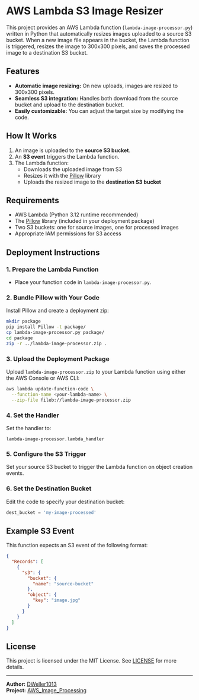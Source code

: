 # AWS Lambda S3 Image Resizer

This project provides an AWS Lambda function (`lambda-image-processor.py`) written in Python that automatically resizes images uploaded to a source S3 bucket. When a new image file appears in the bucket, the Lambda function is triggered, resizes the image to 300x300 pixels, and saves the processed image to a destination S3 bucket.

## Features

- **Automatic image resizing:** On new uploads, images are resized to 300x300 pixels.
- **Seamless S3 integration:** Handles both download from the source bucket and upload to the destination bucket.
- **Easily customizable:** You can adjust the target size by modifying the code.

## How It Works

1. An image is uploaded to the **source S3 bucket**.
2. An **S3 event** triggers the Lambda function.
3. The Lambda function:
    - Downloads the uploaded image from S3
    - Resizes it with the [Pillow](https://python-pillow.org/) library
    - Uploads the resized image to the **destination S3 bucket**

## Requirements

- AWS Lambda (Python 3.12 runtime recommended)
- The [Pillow](https://pypi.org/project/Pillow/) library (included in your deployment package)
- Two S3 buckets: one for source images, one for processed images
- Appropriate IAM permissions for S3 access

## Deployment Instructions

### 1. Prepare the Lambda Function

- Place your function code in `lambda-image-processor.py`.

### 2. Bundle Pillow with Your Code

Install Pillow and create a deployment zip:

```bash
mkdir package
pip install Pillow -t package/
cp lambda-image-processor.py package/
cd package
zip -r ../lambda-image-processor.zip .
```

### 3. Upload the Deployment Package

Upload `lambda-image-processor.zip` to your Lambda function using either the AWS Console or AWS CLI:

```bash
aws lambda update-function-code \
  --function-name <your-lambda-name> \
  --zip-file fileb://lambda-image-processor.zip
```

### 4. Set the Handler

Set the handler to:

```
lambda-image-processor.lambda_handler
```

### 5. Configure the S3 Trigger

Set your source S3 bucket to trigger the Lambda function on object creation events.

### 6. Set the Destination Bucket

Edit the code to specify your destination bucket:

```python
dest_bucket = 'my-image-processed'
```

## Example S3 Event

This function expects an S3 event of the following format:

```json
{
  "Records": [
    {
      "s3": {
        "bucket": {
          "name": "source-bucket"
        },
        "object": {
          "key": "image.jpg"
        }
      }
    }
  ]
}
```

## License

This project is licensed under the MIT License. See [LICENSE](LICENSE) for more details.

---


**Author:** [DWeller1013](https://github.com/DWeller1013)  
**Project:** [AWS_Image_Processing](https://github.com/DWeller1013/AWS_Image_Processing)

